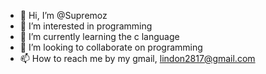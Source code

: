 - 👋 Hi, I’m @Supremoz
- 👀 I’m interested in programming
- 🌱 I’m currently learning the c language
- 💞️ I’m looking to collaborate on programming
- 📫 How to reach me by my gmail, lindon2817@gmail.com

<!---
Supremoz/Supremoz is a ✨ special ✨ repository because its `README.md` (this file) appears on your GitHub profile.
You can click the Preview link to take a look at your changes.
--->

